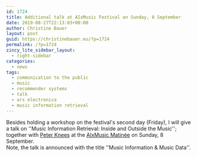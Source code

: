 ```yaml
---
id: 1724
title: Additional talk at AIxMusic Festival on Sunday, 8 September
date: 2019-08-27T22:13:03+00:00
author: Christine Bauer
layout: post
guid: https://christinebauer.eu/?p=1724
permalink: /?p=1724
zincy_lite_sidebar_layout:
  - right-sidebar
categories:
  - news
tags:
  - communication to the public
  - music
  - recommender systems
  - talk
  - ars electronica
  - music information retrieval
---
```

Besides holding a workshop on the festival's second day (Friday), I will give a talk on ''Music Information Retrieval: Inside and Outside the Music''; together with <a href="https://www.ifs.tuwien.ac.at/~knees/" rel="noopener noreferrer" target="_blank">Peter Knees</a> at the <a href="https://ars.electronica.art/outofthebox/en/aixmusic-day-matinee/" rel="noopener noreferrer" target="_blank">AIxMusic Matin&eacute;e</a> on Sunday, 8 September.  
Note, the talk is announced with the title ''Music Information & Music Data''.